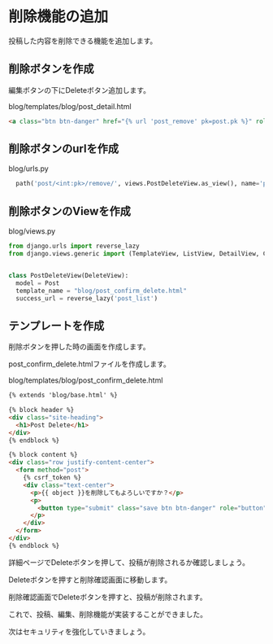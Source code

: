 # 削除機能の追加

投稿した内容を削除できる機能を追加します。

## 削除ボタンを作成

編集ボタンの下にDeleteボタン追加します。

blog/templates/blog/post_detail.html
```html
<a class="btn btn-danger" href="{% url 'post_remove' pk=post.pk %}" role="button">Delete</a>
```

## 削除ボタンのurlを作成

blog/urls.py
```python
  path('post/<int:pk>/remove/', views.PostDeleteView.as_view(), name='post_remove'),
```

## 削除ボタンのViewを作成

blog/views.py
```python
from django.urls import reverse_lazy
from django.views.generic import (TemplateView, ListView, DetailView, CreateView, UpdateView, DeleteView)


class PostDeleteView(DeleteView):
  model = Post
  template_name = "blog/post_confirm_delete.html"
  success_url = reverse_lazy('post_list')
```

## テンプレートを作成

削除ボタンを押した時の画面を作成します。

post_confirm_delete.htmlファイルを作成します。

blog/templates/blog/post_confirm_delete.html
```html
{% extends 'blog/base.html' %}

{% block header %}
<div class="site-heading">
  <h1>Post Delete</h1>
</div>
{% endblock %}

{% block content %}
<div class="row justify-content-center">
  <form method="post">
    {% csrf_token %}
    <div class="text-center">
      <p>{{ object }}を削除してもよろしいですか？</p>
      <p>
        <button type="submit" class="save btn btn-danger" role="button">Delete</button>
      </p>
    </div>
  </form>
</div>
{% endblock %}
```

詳細ページでDeleteボタンを押して、投稿が削除されるか確認しましょう。

Deleteボタンを押すと削除確認画面に移動します。

削除確認画面でDeleteボタンを押すと、投稿が削除されます。

これで、投稿、編集、削除機能が実装することができました。

次はセキュリティを強化していきましょう。
